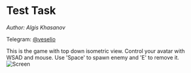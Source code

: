 # Test Task

*Author: Algis Khasanov* 

Telegram: [@veselio](https://t.me/veselio)

This is the game with top down isometric view.
Control your avatar with WSAD and mouse. Use 'Space' to spawn enemy and 'E' to remove it.
![Screen](https://github.com/Ekcof/Test05/Screenshot.jpg)<br />
